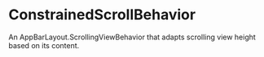 # ConstrainedScrollBehavior
An AppBarLayout.ScrollingViewBehavior that adapts scrolling view height based on its content.

